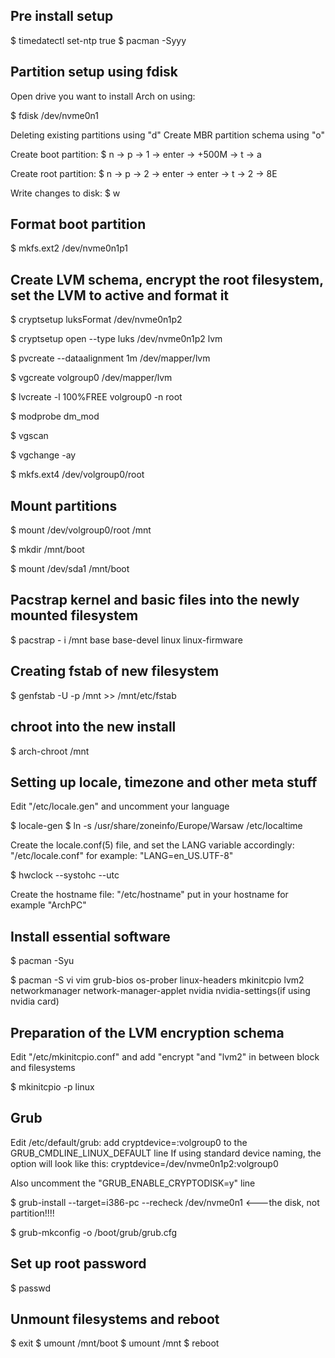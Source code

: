 ## Pre install setup ##

$ timedatectl set-ntp true
$ pacman -Syyy

## Partition setup using fdisk ##

Open drive you want to install Arch on using:

$ fdisk /dev/nvme0n1

Deleting existing partitions using "d"
Create MBR partition schema using "o"

Create boot partition:
$ n -> p -> 1 -> enter -> +500M -> t -> a

Create root partition:
$ n -> p -> 2 -> enter -> enter -> t -> 2 -> 8E

Write changes to disk:
$ w

## Format boot partition ##
$ mkfs.ext2 /dev/nvme0n1p1

## Create LVM schema, encrypt the root filesystem, set the LVM to active and format it ##

$ cryptsetup luksFormat /dev/nvme0n1p2

$ cryptsetup open --type luks /dev/nvme0n1p2 lvm

$ pvcreate --dataalignment 1m /dev/mapper/lvm

$ vgcreate volgroup0 /dev/mapper/lvm

$ lvcreate -l 100%FREE volgroup0 -n root

$ modprobe dm_mod

$ vgscan

$ vgchange -ay

$ mkfs.ext4 /dev/volgroup0/root


## Mount partitions ##
$ mount /dev/volgroup0/root /mnt

$ mkdir /mnt/boot

$ mount /dev/sda1 /mnt/boot 


## Pacstrap kernel and basic files into the newly mounted filesystem ##

$ pacstrap - i /mnt base base-devel linux linux-firmware


## Creating fstab of new filesystem ##

$ genfstab -U -p /mnt >> /mnt/etc/fstab


## chroot into the new install ##

$ arch-chroot /mnt


## Setting up locale, timezone and other meta stuff ##

Edit "/etc/locale.gen" and uncomment your language

$ locale-gen
$ ln -s /usr/share/zoneinfo/Europe/Warsaw /etc/localtime

Create the locale.conf(5) file, and set the LANG variable accordingly: "/etc/locale.conf" for example: "LANG=en_US.UTF-8"

$ hwclock --systohc --utc

Create the hostname file: "/etc/hostname" put in your hostname for example "ArchPC"


## Install essential software ##

$ pacman -Syu

$ pacman -S vi vim grub-bios os-prober linux-headers mkinitcpio lvm2 networkmanager network-manager-applet nvidia nvidia-settings(if using nvidia card)


## Preparation of the LVM encryption schema ##

Edit "/etc/mkinitcpio.conf" and add "encrypt "and "lvm2" in between block and filesystems

$ mkinitcpio -p linux

## Grub ##

Edit /etc/default/grub: 
add cryptdevice=<PARTUUID>:volgroup0 to the GRUB_CMDLINE_LINUX_DEFAULT line If using standard device naming, the option will look like this: cryptdevice=/dev/nvme0n1p2:volgroup0

Also uncomment the "GRUB_ENABLE_CRYPTODISK=y" line

$ grub-install --target=i386-pc --recheck /dev/nvme0n1 <---the disk, not partition!!!!
                                                               
$ grub-mkconfig -o /boot/grub/grub.cfg

                                                               
## Set up root password ##
                                                               
$ passwd

                                                               
## Unmount filesystems and reboot ##
                                                               
$ exit
$ umount /mnt/boot
$ umount /mnt
$ reboot 
